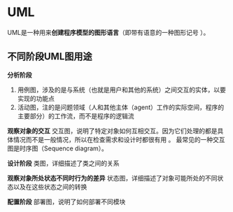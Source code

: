 # UML
UML是一种用来**创建程序模型的图形语言**（即带有语意的一种图形记号 ）。

## 不同阶段UML图用途
**分析阶段**
1. 用例图，涉及的是与系统（也就是用户和其他的系统）之间交互的实体，以要实现的功能点
2. 活动图，注的是问题领域（人和其他主体（agent）工作的实际空间，程序的主要部分）的工作流，而不是程序的逻辑流


**观察对象的交互**
交互图，说明了特定对象如何互相交互。因为它们处理的都是具体情况而不是一般情况，所以在检查需求和设计时都很有用 。
最常见的一种交互图是时序图（Sequence diagram）。

**设计阶段**
类图，详细描述了类之间的关系

**观察对象所处状态不同时行为的差异**
状态图，详细描述了对象可能所处的不同状态以及在这些状态之间的转换

**配置阶段**
部署图，说明了如何部署不同模块

# 